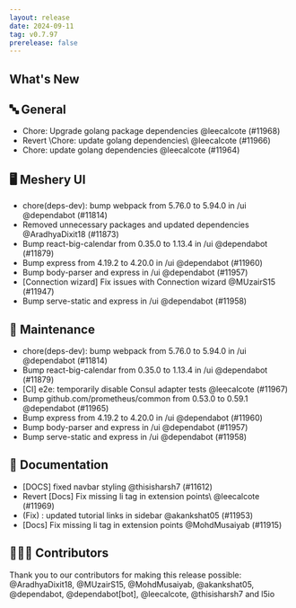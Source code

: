 ```yaml
---
layout: release
date: 2024-09-11
tag: v0.7.97
prerelease: false
---
```


## What's New

## 🔤 General

- Chore: Upgrade golang package dependencies @leecalcote (#11968)
- Revert \Chore: update golang dependencies\ @leecalcote (#11966)
- Chore: update golang dependencies @leecalcote (#11964)

## 🖥 Meshery UI

- chore(deps-dev): bump webpack from 5.76.0 to 5.94.0 in /ui @dependabot (#11814)
- Removed unnecessary packages and updated dependencies @AradhyaDixit18 (#11873)
- Bump react-big-calendar from 0.35.0 to 1.13.4 in /ui @dependabot (#11879)
- Bump express from 4.19.2 to 4.20.0 in /ui @dependabot (#11960)
- Bump body-parser and express in /ui @dependabot (#11957)
- [Connection wizard] Fix issues with Connection wizard @MUzairS15 (#11947)
- Bump serve-static and express in /ui @dependabot (#11958)

## 🧰 Maintenance

- chore(deps-dev): bump webpack from 5.76.0 to 5.94.0 in /ui @dependabot (#11814)
- Bump react-big-calendar from 0.35.0 to 1.13.4 in /ui @dependabot (#11879)
- [CI] e2e: temporarily disable Consul adapter tests @leecalcote (#11967)
- Bump github.com/prometheus/common from 0.53.0 to 0.59.1 @dependabot (#11965)
- Bump express from 4.19.2 to 4.20.0 in /ui @dependabot (#11960)
- Bump body-parser and express in /ui @dependabot (#11957)
- Bump serve-static and express in /ui @dependabot (#11958)

## 📖 Documentation

- [DOCS] fixed navbar styling @thisisharsh7 (#11612)
- Revert \[Docs] Fix missing li tag in extension points\ @leecalcote (#11969)
- (Fix) : updated tutorial links in sidebar @akankshat05 (#11953)
- [Docs] Fix missing li tag in extension points @MohdMusaiyab (#11915)

## 👨🏽‍💻 Contributors

Thank you to our contributors for making this release possible:
@AradhyaDixit18, @MUzairS15, @MohdMusaiyab, @akankshat05, @dependabot, @dependabot[bot], @leecalcote, @thisisharsh7 and l5io
